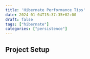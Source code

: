 ```yaml
---
title: 'Hibernate Performance Tips'
date: 2024-01-04T15:37:35+02:00
draft: false
tags: ["hibernate"]
categories: ["persistence"]
---
```


## Project Setup
